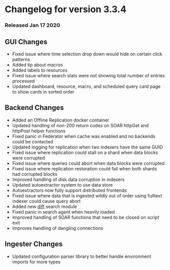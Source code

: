 # Changelog for version 3.3.4
  
### Released Jan 17 2020

## GUI Changes
* Fixed issue where time selection drop down would hide on certain click patterns
* Added tip about macros
* Added labels to resources
* Fixed issue where search stats were not showing total number of entries processed
* Updated dashboard, resource, macro, and scheduled query card page to show cards in sorted order

## Backend Changes
* Added an Offline Replication docker container
* Updated handling of non-200 return codes on SOAR httpGet and httpPost helper functions
* Fixed panic in Federator when cache was enabled and no backends could be contacted
* Updated logging for replication when two indexers have the same GUID
* Fixed issue where replication could stall on a shard when data blocks were corrupted
* Fixed issue where queries could abort when data blocks were corrupted
* Fixed issue where replication restoration could fail when both shards had corrupted blocks
* Improved handling of disk data corruption in indexers
* Updated autoextractor system to use data store
 * Autoextractors now fully support distributed frontends
* Fixed issue where data that is ingested wildly out of order using fulltext indexer could cause query abort
* Added new [diff](/docs/#!search/diff/diff.md) search module
* Fixed panic in search agent when heavily loaded
* Improved handling of SOAR functions that need to be closed on script exit
 * Improves handling of dangling connections

## Ingester Changes
* Updated configuration parser library to better handle environment imports for more types
